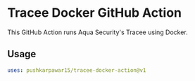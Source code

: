 # Tracee Docker GitHub Action

This GitHub Action runs Aqua Security's Tracee using Docker.

## Usage

```yaml
uses: pushkarpawar15/tracee-docker-action@v1

